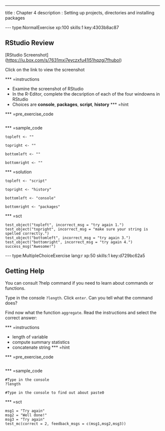 ---
title       : Chapter 4
description : Setting up projects, directories and installing packages



--- type:NormalExercise xp:100 skills:1 key:4303b8ac87
## RStudio Review
[RStudio Screenshot] (https://iu.box.com/s/7631mxi7eyczxfu41l51hqzgi7fhubol)

Click on the link to view the screenshot

*** =instructions
- Examine the screenshot of RStudio
- In the R-Editor, complete the decsription of each of the four windowns in RStudio
- Choices are **console**, **packages**, **script**, **history** 
*** =hint


*** =pre_exercise_code
```{r}

```

*** =sample_code
```{r}
topleft <- ""

topright <- ""

bottomleft <- ""

bottomright <- ""
```

*** =solution
```{r}
topleft <- "script"

topright <- "history"

bottomleft <- "console"

bottomright <- "packages"
```

*** =sct
```{r}
test_object("topleft", incorrect_msg = "try again 1.")
test_object("topright", incorrect_msg = "make sure your string is spelled correctly.")
test_object("bottomleft", incorrect_msg = "try again 3.")
test_object("bottomright", incorrect_msg = "try again 4.")
success_msg("Awesome!")
```


--- type:MultipleChoiceExercise lang:r xp:50 skills:1 key:d729bc62a5
## Getting Help
You can consult ?help command if you need to learn about commands or functions.

Type in the console ` ?length `. Click `enter`. Can you tell what the command does?

Find now what the function ` aggregate `. Read the instructions and select the correct answer:


*** =instructions
- length of variable
- compute summary statistics
- concatenate string
*** =hint

*** =pre_exercise_code
```{r}

```
*** =sample_code
```{r}
#Type in the console 
?length

#Type in the console to find out about paste0

```
*** =sct
```{r}
msg1 = "Try again"
msg2 = "Well done!"
msg3 = "Try again"
test_mc(correct = 2, feedback_msgs = c(msg1,msg2,msg3))
```
